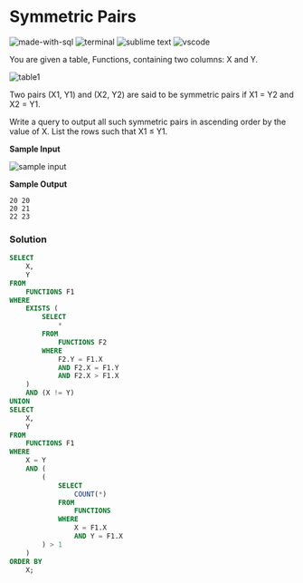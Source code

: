# Symmetric Pairs
![made-with-sql](https://img.shields.io/badge/Made%20with-SQL-007396.svg)
![terminal](https://img.shields.io/badge/Windows%20Terminal-4D4D4D?logo=windows%20terminal&logoColor=white)
![sublime text](https://img.shields.io/badge/sublime_text-%23575757.svg?logo=sublime-text&logoColor=important)
![vscode](https://img.shields.io/badge/Visual_Studio_Code-0078D4?logo=visual%20studio%20code&logoColor=white)

You are given a table, Functions, containing two columns: X and Y.

![table1](https://s3.amazonaws.com/hr-challenge-images/12892/1443818798-51909e977d-1.png)

Two pairs (X1, Y1) and (X2, Y2) are said to be symmetric pairs if X1 = Y2 and X2 = Y1.

Write a query to output all such symmetric pairs in ascending order by the value of X. List the rows such that X1 ≤ Y1.

**Sample Input**

![sample input](https://s3.amazonaws.com/hr-challenge-images/12892/1443818693-b384c24e35-2.png)

**Sample Output**

```
20 20
20 21
22 23
```


### Solution
```sql
SELECT
    X,
    Y
FROM
    FUNCTIONS F1
WHERE
    EXISTS (
        SELECT
            *
        FROM
            FUNCTIONS F2
        WHERE
            F2.Y = F1.X
            AND F2.X = F1.Y
            AND F2.X > F1.X
    )
    AND (X != Y)
UNION
SELECT
    X,
    Y
FROM
    FUNCTIONS F1
WHERE
    X = Y
    AND (
        (
            SELECT
                COUNT(*)
            FROM
                FUNCTIONS
            WHERE
                X = F1.X
                AND Y = F1.X
        ) > 1
    )
ORDER BY
    X;
```